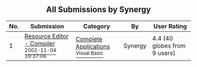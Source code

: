 ﻿<div align="center">

## All Submissions by Synergy

</div>

No.  | Submission | Category | By   | User Rating
---- | ---------- | -------- | ---- | -----------
1 | [Resource Editor \- Compiler<br /><sup>2002-11-04 19:37:06</sup>](https://github.com/Planet-Source-Code/synergy-resource-editor-compiler__1-40416) | [Complete Applications<br /><sup>Visual Basic</sup>](../ByCategory/complete-applications__1-27.md) | Synergy | 4.4 (40 globes from 9 users)
